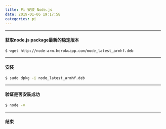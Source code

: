 ```yaml
---
title: Pi 安装 Node.js
date: 2019-01-06 19:17:58
categories: pi
---
```


--------------------------
#### 获取node.js package最新的稳定版本
``` bash
$ wget http://node-arm.herokuapp.com/node_latest_armhf.deb
```

--------------------------
#### 安装
``` bash
$ sudo dpkg -i node_latest_armhf.deb
```
--------------------------
#### 验证是否安装成功
``` bash
$ node -v
```

--------------------------
#### 结束

